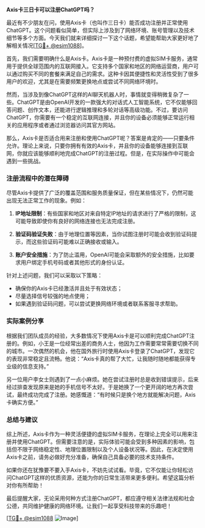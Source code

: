 **Axis卡三日卡可以注册ChatGPT吗？**

最近有不少朋友在问，使用Axis卡（也叫作三日卡）能否成功注册并正常使用ChatGPT。这个问题看似简单，但实际上涉及到了网络环境、账号管理以及技术细节等多个方面。今天我们就来详细探讨一下这个话题，希望能帮助大家更好地了解相关情况[[TG💪+ @esim1088](https://t.me/s/esim1088)]。

首先，我们需要明确什么是Axis卡。Axis卡是一种预付费的虚拟SIM卡服务，通常用于提供全球范围内的互联网接入。它支持多个国家和地区的网络运营商，用户可以通过购买不同的套餐来满足自己的需求。这种卡因其便捷性和灵活性受到了很多用户的欢迎，尤其是在需要频繁更换地点或尝试不同网络环境时。

然而，当涉及到像ChatGPT这样的AI聊天机器人时，事情就变得稍微复杂了一些。ChatGPT是由OpenAI开发的一款强大的对话式人工智能系统，它不仅能够回答问题、创作文本，还能进行逻辑推理和多轮对话等高级功能。不过，要访问ChatGPT，你需要有一个稳定的互联网连接，并且你的设备必须能够正常运行相关的应用程序或者通过浏览器访问其官方网站。

那么，Axis卡是否适合用来注册和使用ChatGPT呢？答案是肯定的——只要条件允许。理论上来说，只要你拥有有效的Axis卡，并且你的设备能够连接到互联网，你就应该能够顺利地完成ChatGPT的注册过程。但是，在实际操作中可能会遇到一些挑战。

### 注册流程中的潜在障碍

尽管Axis卡提供了广泛的覆盖范围和服务质量保证，但在某些情况下，仍然可能出现无法正常工作的现象。例如：

1. **IP地址限制**：有些国家和地区对来自特定IP地址的请求进行了严格的限制，这可能导致即使你有良好的网络连接也无法完成注册。
   
2. **验证码验证失败**：由于地理位置等因素，当你试图注册时可能会收到验证码提示，而这些验证码可能难以正确接收或输入。

3. **账户安全措施**：为了防止滥用，OpenAI可能会采取额外的安全措施，比如要求用户绑定手机号码或者其他形式的身份认证。

针对上述问题，我们可以采取以下策略：

- 确保你的Axis卡已经激活并且处于有效状态；
- 尽量选择信号较强的地点使用；
- 如果遇到验证码问题，可以尝试更换网络环境或者联系客服寻求帮助。

### 实际案例分享

根据我们团队成员的经验，大多数情况下使用Axis卡是可以顺利完成ChatGPT注册的。例如，小王是一位经常出差的商务人士，他因为工作需要常常需要切换不同的城市。一次偶然的机会，他在国外旅行时使用Axis卡登录了ChatGPT，发现它的表现非常稳定且流畅。他说：“Axis卡真的帮了大忙，让我随时随地都能获得专业级的信息支持。”

另一位用户李女士则遇到了一点小麻烦。她在尝试注册时总是收到错误提示，后来经过排查发现原来是她的手机信号不太好。于是她换了一个更开阔的地方再次尝试，最终成功完成了注册。她感慨道：“有时候只是换个地方就能解决问题，Axis卡确实方便。”

### 总结与建议

综上所述，Axis卡作为一种灵活便捷的虚拟SIM卡服务，在理论上完全可以用来注册并使用ChatGPT。但需要注意的是，实际体验可能会受到多种因素的影响，包括但不限于网络稳定性、地理位置限制以及个人设备状况等。因此，在决定使用Axis卡之前，请务必做好充分准备，确保自己具备必要的技术支持条件。

如果你还在犹豫要不要入手Axis卡，不妨先试试看。毕竟，它不仅能让你轻松访问ChatGPT这样的优质资源，还能为你的日常生活带来更多便利。希望这篇分析对你有所帮助！

最后提醒大家，无论采用何种方式注册ChatGPT，都应遵守相关法律法规和社会公德，共同维护健康的网络环境。让我们一起享受科技带来的乐趣吧！

[[TG💪+ @esim1088](https://t.me/s/esim1088) ![Image](https://i.postimg.cc/4NQfJmqS/Snipaste-2025-05-13-00-14-12.png)]